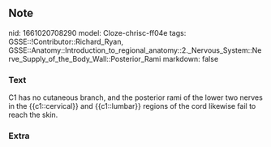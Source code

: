 ## Note
nid: 1661020708290
model: Cloze-chrisc-ff04e
tags: GSSE::!Contributor::Richard_Ryan, GSSE::Anatomy::Introduction_to_regional_anatomy::2._Nervous_System::Nerve_Supply_of_the_Body_Wall::Posterior_Rami
markdown: false

### Text
<div class="toggle">
  C1 has no cutaneous branch, and the posterior rami of the lower
  two nerves in the {{c1::cervical}} and {{c1::lumbar}} regions of
  the cord likewise fail to reach the skin.
</div>

### Extra

